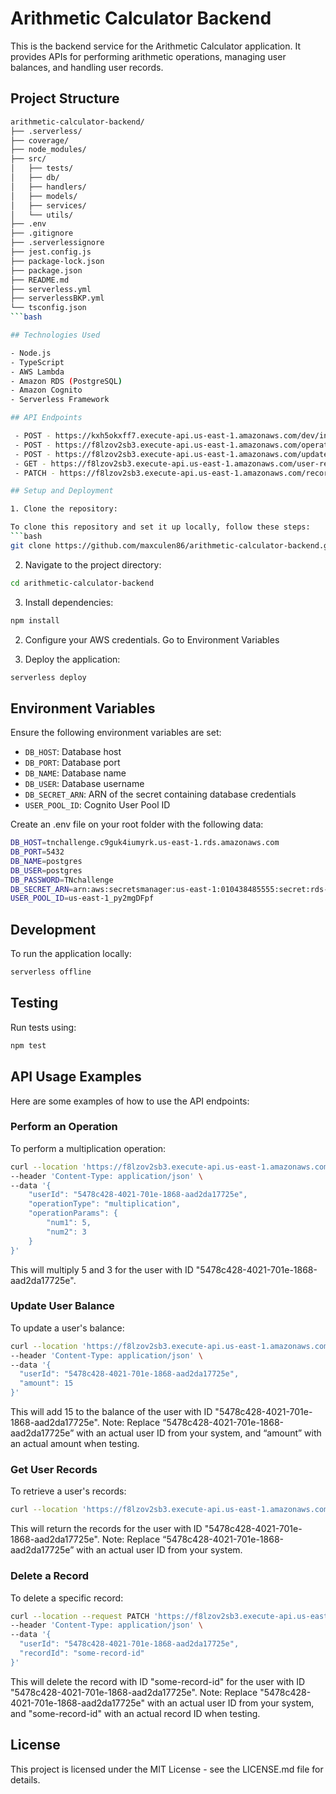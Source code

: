 # Arithmetic Calculator Backend

This is the backend service for the Arithmetic Calculator application. It provides APIs for performing arithmetic operations, managing user balances, and handling user records.


## Project Structure
```bash
arithmetic-calculator-backend/
├── .serverless/
├── coverage/
├── node_modules/
├── src/
│   ├── tests/
│   ├── db/
│   ├── handlers/
│   ├── models/
│   ├── services/
│   └── utils/
├── .env
├── .gitignore
├── .serverlessignore
├── jest.config.js
├── package-lock.json
├── package.json
├── README.md
├── serverless.yml
├── serverlessBKP.yml
└── tsconfig.json
```bash

## Technologies Used

- Node.js
- TypeScript
- AWS Lambda
- Amazon RDS (PostgreSQL)
- Amazon Cognito
- Serverless Framework

## API Endpoints

 - POST - https://kxh5okxff7.execute-api.us-east-1.amazonaws.com/dev/initialize-db - Deployment use only. Check if the tables are creates and initialize them.
 - POST - https://f8lzov2sb3.execute-api.us-east-1.amazonaws.com/operation - Performs an operation.
 - POST - https://f8lzov2sb3.execute-api.us-east-1.amazonaws.com/update-balance - Update a balance for a given user.
 - GET - https://f8lzov2sb3.execute-api.us-east-1.amazonaws.com/user-records - Gets all records for the given user.
 - PATCH - https://f8lzov2sb3.execute-api.us-east-1.amazonaws.com/record-delete - Soft deletes a record.

## Setup and Deployment

1. Clone the repository:

To clone this repository and set it up locally, follow these steps:
```bash
git clone https://github.com/maxculen86/arithmetic-calculator-backend.git
```
2. Navigate to the project directory:
```bash
cd arithmetic-calculator-backend
```
3. Install dependencies:
```bash
npm install
```
2. Configure your AWS credentials. Go to Environment Variables

3. Deploy the application:
```bash
serverless deploy
```

## Environment Variables

Ensure the following environment variables are set:

- `DB_HOST`: Database host 
- `DB_PORT`: Database port
- `DB_NAME`: Database name
- `DB_USER`: Database username
- `DB_SECRET_ARN`: ARN of the secret containing database credentials
- `USER_POOL_ID`: Cognito User Pool ID

Create an .env file on your root folder with the following data:
```bash
DB_HOST=tnchallenge.c9guk4iumyrk.us-east-1.rds.amazonaws.com
DB_PORT=5432
DB_NAME=postgres
DB_USER=postgres
DB_PASSWORD=TNchallenge
DB_SECRET_ARN=arn:aws:secretsmanager:us-east-1:010438485555:secret:rds-db-credentials/tnchallengedb/postgres/1722626208161-8DfyZd
USER_POOL_ID=us-east-1_py2mgDFpf
```

## Development

To run the application locally:
```bash
serverless offline
```

## Testing

Run tests using:
```bash
npm test
```
## API Usage Examples

Here are some examples of how to use the API endpoints:

### Perform an Operation

To perform a multiplication operation:

```bash
curl --location 'https://f8lzov2sb3.execute-api.us-east-1.amazonaws.com/operation' \
--header 'Content-Type: application/json' \
--data '{
    "userId": "5478c428-4021-701e-1868-aad2da17725e",
    "operationType": "multiplication",
    "operationParams": {
        "num1": 5,
        "num2": 3
    }
}'
```
This will multiply 5 and 3 for the user with ID "5478c428-4021-701e-1868-aad2da17725e".

### Update User Balance
To update a user's balance:

```bash
curl --location 'https://f8lzov2sb3.execute-api.us-east-1.amazonaws.com/update-balance' \
--header 'Content-Type: application/json' \
--data '{
  "userId": "5478c428-4021-701e-1868-aad2da17725e",
  "amount": 15
}'
```
This will add 15 to the balance of the user with ID "5478c428-4021-701e-1868-aad2da17725e".
Note: Replace “5478c428-4021-701e-1868-aad2da17725e” with an actual user ID from your system, and “amount” with an actual amount when testing.

### Get User Records
To retrieve a user's records:
```bash
curl --location 'https://f8lzov2sb3.execute-api.us-east-1.amazonaws.com/user-records?userId=5478c428-4021-701e-1868-aad2da17725e'
```

This will return the records for the user with ID "5478c428-4021-701e-1868-aad2da17725e".
Note: Replace “5478c428-4021-701e-1868-aad2da17725e” with an actual user ID from your system.
### Delete a Record
To delete a specific record:
```bash
curl --location --request PATCH 'https://f8lzov2sb3.execute-api.us-east-1.amazonaws.com/record-delete' \
--header 'Content-Type: application/json' \
--data '{
  "userId": "5478c428-4021-701e-1868-aad2da17725e",
  "recordId": "some-record-id"
}'
```
This will delete the record with ID "some-record-id" for the user with ID "5478c428-4021-701e-1868-aad2da17725e".
Note: Replace "5478c428-4021-701e-1868-aad2da17725e" with an actual user ID from your system, and "some-record-id" with an actual record ID when testing.

## License

This project is licensed under the MIT License - see the LICENSE.md file for details.